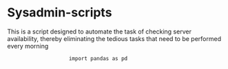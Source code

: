 # Sysadmin-scripts
This is a script designed to automate the task of checking server availability, thereby eliminating the tedious tasks that need to be performed every morning


                        import pandas as pd 
